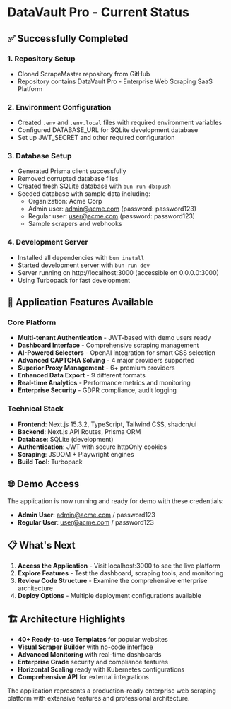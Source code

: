 # DataVault Pro - Current Status

## ✅ Successfully Completed

### 1. **Repository Setup**
- Cloned ScrapeMaster repository from GitHub
- Repository contains DataVault Pro - Enterprise Web Scraping SaaS Platform

### 2. **Environment Configuration**
- Created `.env` and `.env.local` files with required environment variables
- Configured DATABASE_URL for SQLite development database
- Set up JWT_SECRET and other required configuration

### 3. **Database Setup**
- Generated Prisma client successfully
- Removed corrupted database files
- Created fresh SQLite database with `bun run db:push`
- Seeded database with sample data including:
  - Organization: Acme Corp
  - Admin user: admin@acme.com (password: password123)
  - Regular user: user@acme.com (password: password123)
  - Sample scrapers and webhooks

### 4. **Development Server**
- Installed all dependencies with `bun install`
- Started development server with `bun run dev`
- Server running on http://localhost:3000 (accessible on 0.0.0.0:3000)
- Using Turbopack for fast development

## 🎯 Application Features Available

### **Core Platform**
- **Multi-tenant Authentication** - JWT-based with demo users ready
- **Dashboard Interface** - Comprehensive scraping management
- **AI-Powered Selectors** - OpenAI integration for smart CSS selection
- **Advanced CAPTCHA Solving** - 4 major providers supported
- **Superior Proxy Management** - 6+ premium providers
- **Enhanced Data Export** - 9 different formats
- **Real-time Analytics** - Performance metrics and monitoring
- **Enterprise Security** - GDPR compliance, audit logging

### **Technical Stack**
- **Frontend**: Next.js 15.3.2, TypeScript, Tailwind CSS, shadcn/ui
- **Backend**: Next.js API Routes, Prisma ORM
- **Database**: SQLite (development)
- **Authentication**: JWT with secure httpOnly cookies
- **Scraping**: JSDOM + Playwright engines
- **Build Tool**: Turbopack

## 🌐 Demo Access

The application is now running and ready for demo with these credentials:

- **Admin User**: admin@acme.com / password123
- **Regular User**: user@acme.com / password123

## 📋 What's Next

1. **Access the Application** - Visit localhost:3000 to see the live platform
2. **Explore Features** - Test the dashboard, scraping tools, and monitoring
3. **Review Code Structure** - Examine the comprehensive enterprise architecture
4. **Deploy Options** - Multiple deployment configurations available

## 🏗️ Architecture Highlights

- **40+ Ready-to-use Templates** for popular websites
- **Visual Scraper Builder** with no-code interface
- **Advanced Monitoring** with real-time dashboards
- **Enterprise Grade** security and compliance features
- **Horizontal Scaling** ready with Kubernetes configurations
- **Comprehensive API** for external integrations

The application represents a production-ready enterprise web scraping platform with extensive features and professional architecture.
